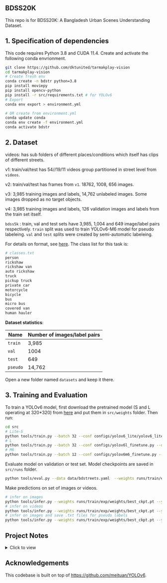 ## BDSS20K

This repo is for BDSS20K: A Bangladesh Urban Scenes Understanding Dataset.

## 1. Specification of dependencies

This code requires Python 3.8 and CUDA 11.4. Create and activate the following conda envrionment.

```bash
git clone https://github.com/dktunited/tarmakplay-vision
cd tarmakplay-vision
# Create fresh env
conda create -n bdstr python=3.8
pip install moviepy
pip install opencv-python
pip install -r src/requirements.txt # for YOLOv6
# Export
conda env export > environment.yml

# OR create from environment.yml
conda update conda
conda env create -f environment.yml
conda activate bdstr
```

## 2. Dataset

videos: has sub folders of different places/conditions which itself has clips of different streets.

v1: train/val/test has 54//19/11 videos group partitioned in street level from `videos`.

v2: train/val/test has frames from `v1`. 18762, 1008, 656 images.

v3: 3,985 training images and labels, 14,762 unlabeled images. Some images dropped as no target objects.

v4: 3,985 training images and labels, 126 validation images and labels from the train set itself.

`bdss5k` : train, val and test sets have 3,985, 1,004 and 649 image/label pairs respectively. `train` split was used to train YOLOv6-M6 model for pseudo labeleing. `val` and `test` splits were created by semi-automatic labeleing.

For details on format, see [here](https://github.com/meituan/YOLOv6/blob/main/docs/Train_custom_data.md#1-prepare-your-own-dataset). The class list for this task is:

```bash
# classes.txt
person
rickshaw
rickshaw van
auto rickshaw
truck
pickup truck
private car
motorcycle
bicycle
bus
micro bus
covered van
human hauler
```

**Dataset statistics**:

| Name  | Number of images/label pairs |
| ------------- | ------------- |
| `train`  | 3,985 |
| `val`  | 1004 |
| `test`  | 649 |
| `pseudo`  | 14,762 |

Open a new folder named `datasets` and keep it there.

## 3. Training and Evaluation

To train a YOLOv6 model, first download the pretrained model (S and L operating at 320*320) from [here](https://github.com/meituan/YOLOv6/tree/4364f29bf3244f2e73d0c42a103cd7a9cbb16ca9#mobile-benchmark) and put them in `src/weights` folder. Then run:

```bash
cd src
# Lite-S
python tools/train.py --batch 32 --conf configs/yolov6_lite/yolov6_lite_s_finetune.py --data data/bdstreets.yaml --device 0
# L
python tools/train.py --batch 32 --conf configs/yolov6l_finetune.py --data data/bdstreets.yaml --device 0
# M6
python tools/train.py --batch 12 --conf configs/yolov6m6_finetune.py --data data/bdstreets.yaml --device 0
```

Evaluate model on validation or test set. Model checkpoints are saved in `src/runs` folder.

```bash
python tools/eval.py --data data/bdstreets.yaml  --weights runs/train/exp/weights/best_ckpt.pt --task val --device 0
```

Make predictions on set of images or videos.

```bash
# infer on images
python tools/infer.py --weights runs/train/exp/weights/best_ckpt.pt --yaml data/bdstreets.yaml --source ../datasets/bdss_4k/images/val  --device 0
# infer on videos
python tools/infer.py --weights runs/train/exp/weights/best_ckpt.pt --yaml data/bdstreets.yaml --source ../datasets/resized_videos/ --device 0
# infer on images and save .txt files for pseudo labels
python tools/infer.py --weights runs/train/exp/weights/best_ckpt.pt --yaml data/bdstreets.yaml --source ../datasets/images/  --device 0 --save-txt
```

## Project Notes

<details><summary>Click to view</summary>
<br>

**[Oct 18, 2023]** Created bdss5k which has 3,985, 1,004 and 649 train, val and test image/label pairs respectively.

**[Oct 12, 2023]** Label descriptions are generated by using ChatGPT. Input prompt is: "describe what a {class name} looks like in 15-20 words". Below are descriptions.

- "A person is a living being with a complex physical form, including a head, torso, limbs, and varied appearance based on ethnicity and individual traits.": "person"
- "A rickshaw is a human-powered or motorized vehicle with a simple frame, seating, and often two or three wheels." : "rickshaw"
- "A rickshaw van is a motorized three-wheeled vehicle with an enclosed cabin for passengers or goods, and typically a driver upfront.": "rickshaw van"
- "An auto rickshaw is a compact, three-wheeled motorized vehicle with a cabin for passengers, a driver upfront, and a rear engine.": "auto rickshaw"
- "A truck is a large, motorized vehicle with a driver's cabin, cargo area, wheels, and often a distinct front grille.": "truck"
- "A pickup truck is a smaller motorized vehicle with a driver's cabin and an open cargo bed in the rear.": "pickup truck"
- "A private car is a four-wheeled motor vehicle designed for personal transportation, typically with seating for passengers and an enclosed cabin.": "private car"
- "A motorcycle is a two-wheeled motor vehicle with a seat for a rider and often a pillion seat for a passenger.": "motorcycle"
- "A bicycle is a human-powered vehicle with two wheels, pedals, a frame, handlebars, and a seat for a rider.": "bicycle"
- "A bus is a large motorized vehicle with a passenger cabin, typically featuring multiple seats, windows, and a distinctive elongated shape.": "bus"
- "A micro bus is a smaller motorized vehicle, similar to a standard bus but more compact with seating for fewer passengers.": "micro bus"
- "A covered van is a motorized vehicle with a closed cargo area, often used for transporting goods, and may have a driver's cabin upfront.": "covered van"
- "A human hauler is a motorized vehicle designed for transporting passengers, similar to an auto rickshaw or tuk-tuk, with a cabin and driver upfront.": "human hauler"

The descriptions will be used as input prompts to the foundation models. Idea for prompting LLMs to get descriptions is inspired by https://arxiv.org/abs/2309.06809.

**[Oct 5, 2023]** Relabel data: python3 labelImg.py ../../datasets/bdss_v4/test/images/ ../../datasets/bdss_v4/test/labels/classes.txt

**[Sept 28, 2023]** For semi-automatic stage, val and test set images are inferred using YOLOv6 M6.

**[Sept 22, 2023]** 3,985 training images and labels, 14,762 unlabeled images.  1008 val, and 656 test. Total of 20,441 images. To train a YOLOv6 model, clone YOLOv6 source code from this commit: https://github.com/meituan/YOLOv6/tree/4364f29bf3244f2e73d0c42a103cd7a9cbb16ca9.

**[Sept 14, 2023]** As there are typically no lanes and roads are thin, viewpoints are a problem for an object (i.e. front and back side of object in train14861.jpg, train17305.jpg same object but front back viewpoints, also small, so very hard cases) as it is coming and going in the road so need to recognize both viewpoints correctly. This is not usual in other scene datasets. Also, most vehicles are human ridden (rickshaw, rickshaw van, motorcycle, bicycle) so difficult to recognize with person on it. Truck, pickup truck covered van similar, require fine grained understanding, especially when objects are far or close since big or small sizes. Scene challenges: night time, rainy, glare from sun, blurry images. What else?

**[Aug 4, 2023]** Initial data labeling stats (1hr 74 images).

LabelImg tool on macos:

```bash
git clone https://github.com/HumanSignal/labelImg
cd labelImg
pip3 install pyqt5 lxml
make qt5py3
python3 labelImg.py ../../datasets/bdss_v3/chunk2/ ../../datasets/bdss_v3/chunk2_labels/classes.txt
```

**[Aug 3, 2023]** Train images split into labeled (4000) and unlabeled (14,762) sets.

Total images are 23,246 which has 18,762 train, 1008 val, and 656 test.

Labeleing criteria:

* `person` : draw boxes on persons only that are walking, not on vehicles.
* `rickshaw` : boxes without person if possible. should be a tight box around the object. 
* `rickshaw van` : boxes around any three wheeler vans pulled by humans (e.g. selling vegetables or fruits).
* `auto rickshaw` : any CNG, three wheeler electric veheicles
* `truck`: big or small trucks
* `pickup truck` : blue small vans, other small vans.
* `private car` : any private car (includes jeeps too).
* `motorcycle` : box should not have person if possible.
* `bicycle` : box should not have person if possible.
* `bus`: any bus, small or big (e.g ena bus).
* `micro bus`: big cars like ambulance or other 7/8 seater cars (also Noah).
* `covered van`: like pickup, but covered.
* `human hauler`: leguna!

In general, all boxes should be tight as possible. If the object is occluded more than 50%, don't label. If more than 50% is visible, only then draw tight box around it. In case of very dense scenes, a bit of overlapping boxes are fine.

**[Aug 3, 2023]** List of classes:

```bash
# classes.txt
person
rickshaw
rickshaw van
auto rickshaw
truck
pickup truck
private car
motorcycle
bicycle
bus
micro bus
covered van
human hauler
```

**[July 19, 2023]** Inspect data with labeImg
```
labelImg [IMAGE_PATH] [PRE-DEFINED CLASS FILE]
```

**[July 14, 2023]** Get frames from videos. For val and test, frame sampling rate is 60,60 and for train it is 400.

```
python utils/videos_to_frames.py --source ./datasets/bdss_v1/test --dest ./datasets/bdss_v2/test --maxframes 60
python utils/videos_to_frames.py --source ./datasets/bdss_v1/val --dest ./datasets/bdss_v2/val --maxframes 60
python utils/videos_to_frames.py --source ./datasets/bdss_v1/train --dest ./datasets/bdss_v2/train --maxframes 400
```

**[July 6, 2023]** Started project!

The videos were in format:

```videos/
        mawa/
            *.MOV
            ...
        dhanmondi/
            *.MOV
            ...
        night/
            *.MOV
            ...
        rainydays/
            *.MOV
            ...
```

Where each folder has video clips of different streets of the same area. Video resolution is 1920 × 1080.

From here, we make train val and test sets for the videos by the following rule. For each folder/place/condition, we roughly take 70:20:10 for train val and test sets.
</details>

## Acknowledgements

This codebase is built on top of https://github.com/meituan/YOLOv6.